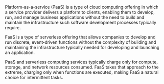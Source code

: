 Platform-as-a-service (PaaS) is a type of cloud computing offering in which a service provider delivers a platform to clients, enabling them to develop, run, and manage business applications without the need to build and maintain the infrastructure such software development processes typically require.

FaaS is a type of serverless offering that allows companies to develop and run discrete, event-driven functions without the complexity of building and maintaining the infrastructure typically needed for developing and launching an application.

PaaS and serverless computing services typically charge only for compute, storage, and network resources consumed. FaaS takes that approach to the extreme, charging only when functions are executed, making FaaS a natural choice for intermittent tasks. 
